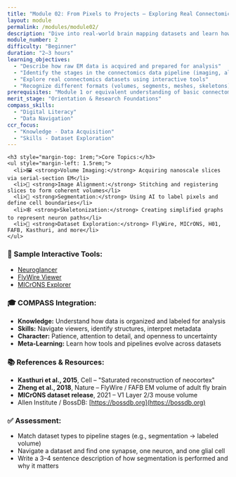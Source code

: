 ```yaml
---
title: "Module 02: From Pixels to Projects — Exploring Real Connectomics Datasets"
layout: module
permalink: /modules/module02/
description: "Dive into real-world brain mapping datasets and learn how EM images become 3D digital reconstructions of the brain."
module_number: 2
difficulty: "Beginner"
duration: "2–3 hours"
learning_objectives:
  - "Describe how raw EM data is acquired and prepared for analysis"
  - "Identify the stages in the connectomics data pipeline (imaging, alignment, segmentation, skeletonization)"
  - "Explore real connectomics datasets using interactive tools"
  - "Recognize different formats (volumes, segments, meshes, skeletons) in current datasets"
prerequisites: "Module 1 or equivalent understanding of basic connectomics"
merit_stage: "Orientation & Research Foundations"
compass_skills:
  - "Digital Literacy"
  - "Data Navigation"
ccr_focus:
  - "Knowledge - Data Acquisition"
  - "Skills - Dataset Exploration"
---
```

```
<h3 style="margin-top: 1rem;">Core Topics:</h3>
<ul style="margin-left: 1.5rem;">
  <li>🖼️ <strong>Volume Imaging:</strong> Acquiring nanoscale slices via serial-section EM</li>
  <li>🔗 <strong>Image Alignment:</strong> Stitching and registering slices to form coherent volumes</li>
  <li>🧩 <strong>Segmentation:</strong> Using AI to label pixels and define cell boundaries</li>
  <li>🕸️ <strong>Skeletonization:</strong> Creating simplified graphs to represent neuron paths</li>
  <li>🧠 <strong>Dataset Exploration:</strong> FlyWire, MICrONS, H01, FAFB, Kasthuri, and more</li>
</ul>
```

### 🧪 Sample Interactive Tools:

* [Neuroglancer](https://neuroglancer-demo.appspot.com/)
* [FlyWire Viewer](https://flywire.ai)
* [MICrONS Explorer](https://www.microns-explorer.org)

### 🎓 COMPASS Integration:

* **Knowledge:** Understand how data is organized and labeled for analysis
* **Skills:** Navigate viewers, identify structures, interpret metadata
* **Character:** Patience, attention to detail, and openness to uncertainty
* **Meta-Learning:** Learn how tools and pipelines evolve across datasets

### 📚 References & Resources:

* **Kasthuri et al., 2015**, Cell – "Saturated reconstruction of neocortex"
* **Zheng et al., 2018**, Nature – FlyWire / FAFB EM volume of adult fly brain
* **MICrONS dataset release**, 2021 – V1 Layer 2/3 mouse volume
* Allen Institute / BossDB: [https://bossdb.org](https://bossdb.org)

### ✅ Assessment:

* Match dataset types to pipeline stages (e.g., segmentation → labeled volume)
* Navigate a dataset and find one synapse, one neuron, and one glial cell
* Write a 3–4 sentence description of how segmentation is performed and why it matters
